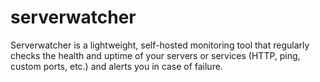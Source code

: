 # serverwatcher
Serverwatcher is a lightweight, self-hosted monitoring tool that regularly checks the health and uptime of your servers or services (HTTP, ping, custom ports, etc.) and alerts you in case of failure.
